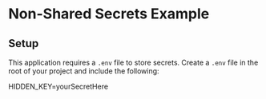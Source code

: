 # Non-Shared Secrets Example

## Setup
This application requires a `.env` file to store secrets. Create a `.env` file in the root of your project and include the following:

HIDDEN_KEY=yourSecretHere